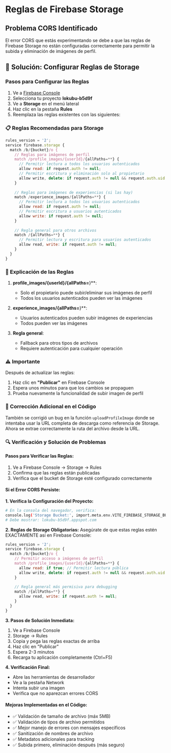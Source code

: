 # Reglas de Firebase Storage

## Problema CORS Identificado

El error CORS que estás experimentando se debe a que las reglas de Firebase Storage no están configuradas correctamente para permitir la subida y eliminación de imágenes de perfil.

## 🔧 Solución: Configurar Reglas de Storage

### Pasos para Configurar las Reglas

1. Ve a [Firebase Console](https://console.firebase.google.com)
2. Selecciona tu proyecto **lokubu-b5d9f**
3. Ve a **Storage** en el menú lateral
4. Haz clic en la pestaña **Rules**
5. Reemplaza las reglas existentes con las siguientes:

### 📋 Reglas Recomendadas para Storage

```javascript
rules_version = '2';
service firebase.storage {
  match /b/{bucket}/o {
    // Reglas para imágenes de perfil
    match /profile_images/{userId}/{allPaths=**} {
      // Permitir lectura a todos los usuarios autenticados
      allow read: if request.auth != null;
      // Permitir escritura y eliminación solo al propietario
      allow write, delete: if request.auth != null && request.auth.uid == userId;
    }
    
    // Reglas para imágenes de experiencias (si las hay)
    match /experience_images/{allPaths=**} {
      // Permitir lectura a todos los usuarios autenticados
      allow read: if request.auth != null;
      // Permitir escritura a usuarios autenticados
      allow write: if request.auth != null;
    }
    
    // Regla general para otros archivos
    match /{allPaths=**} {
      // Permitir lectura y escritura para usuarios autenticados
      allow read, write: if request.auth != null;
    }
  }
}
```

### 🔑 Explicación de las Reglas

1. **profile_images/{userId}/{allPaths=**}**: 
   - Solo el propietario puede subir/eliminar sus imágenes de perfil
   - Todos los usuarios autenticados pueden ver las imágenes

2. **experience_images/{allPaths=**}**: 
   - Usuarios autenticados pueden subir imágenes de experiencias
   - Todos pueden ver las imágenes

3. **Regla general**: 
   - Fallback para otros tipos de archivos
   - Requiere autenticación para cualquier operación

### ⚠️ Importante

Después de actualizar las reglas:
1. Haz clic en **"Publicar"** en Firebase Console
2. Espera unos minutos para que los cambios se propaguen
3. Prueba nuevamente la funcionalidad de subir imagen de perfil

### 🐛 Corrección Adicional en el Código

También se corrigió un bug en la función `uploadProfileImage` donde se intentaba usar la URL completa de descarga como referencia de Storage. Ahora se extrae correctamente la ruta del archivo desde la URL.

### 🔍 Verificación y Solución de Problemas

#### Pasos para Verificar las Reglas:
1. Ve a Firebase Console → Storage → Rules
2. Confirma que las reglas están publicadas
3. Verifica que el bucket de Storage esté configurado correctamente

#### Si el Error CORS Persiste:

**1. Verifica la Configuración del Proyecto:**
```bash
# En la consola del navegador, verifica:
console.log('Storage Bucket:', import.meta.env.VITE_FIREBASE_STORAGE_BUCKET);
# Debe mostrar: lokubu-b5d9f.appspot.com
```

**2. Reglas de Storage Obligatorias:**
Asegúrate de que estas reglas estén EXACTAMENTE así en Firebase Console:

```javascript
rules_version = '2';
service firebase.storage {
  match /b/{bucket}/o {
    // Permitir acceso a imágenes de perfil
    match /profile_images/{userId}/{allPaths=**} {
      allow read: if true; // Permitir lectura pública
      allow write, delete: if request.auth != null && request.auth.uid == userId;
    }
    
    // Regla general más permisiva para debugging
    match /{allPaths=**} {
      allow read, write: if request.auth != null;
    }
  }
}
```

**3. Pasos de Solución Inmediata:**
1. Ve a Firebase Console
2. Storage → Rules
3. Copia y pega las reglas exactas de arriba
4. Haz clic en "Publicar"
5. Espera 2-3 minutos
6. Recarga tu aplicación completamente (Ctrl+F5)

**4. Verificación Final:**
- Abre las herramientas de desarrollador
- Ve a la pestaña Network
- Intenta subir una imagen
- Verifica que no aparezcan errores CORS

#### Mejoras Implementadas en el Código:
- ✅ Validación de tamaño de archivo (máx 5MB)
- ✅ Validación de tipos de archivo permitidos
- ✅ Mejor manejo de errores con mensajes específicos
- ✅ Sanitización de nombres de archivo
- ✅ Metadatos adicionales para tracking
- ✅ Subida primero, eliminación después (más seguro)